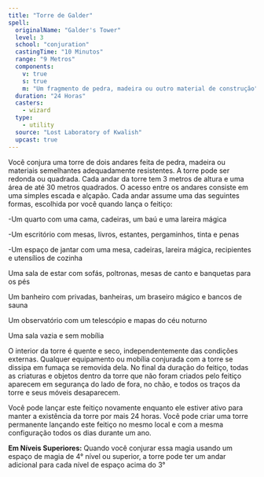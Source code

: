 ```yaml
---
title: "Torre de Galder"
spell:
  originalName: "Galder's Tower"
  level: 3
  school: "conjuration"
  castingTime: "10 Minutos"
  range: "9 Metros"
  components:
    v: true
    s: true
    m: "Um fragmento de pedra, madeira ou outro material de construção"
  duration: "24 Horas"
  casters:
    - wizard
  type:
    - utility
  source: "Lost Laboratory of Kwalish"
  upcast: true
---
```


Você conjura uma torre de dois andares feita de pedra, madeira ou materiais semelhantes adequadamente resistentes. A torre pode ser redonda ou quadrada. Cada andar da torre tem 3 metros de altura e uma área de até 30 metros quadrados. O acesso entre os andares consiste em uma simples escada e alçapão. Cada andar assume uma das seguintes formas, escolhida por você quando lança o feitiço:

-Um quarto com uma cama, cadeiras, um baú e uma lareira mágica

-Um escritório com mesas, livros, estantes, pergaminhos, tinta e penas

-Um espaço de jantar com uma mesa, cadeiras, lareira mágica, recipientes e utensílios de cozinha

Uma sala de estar com sofás, poltronas, mesas de canto e banquetas para os pés

Um banheiro com privadas, banheiras, um braseiro mágico e bancos de sauna

Um observatório com um telescópio e mapas do céu noturno

Uma sala vazia e sem mobília

O interior da torre é quente e seco, independentemente das condições externas. Qualquer equipamento ou mobília conjurada com a torre se dissipa em fumaça se removida dela. No final da duração do feitiço, todas as criaturas e objetos dentro da torre que não foram criados pelo feitiço aparecem em segurança do lado de fora, no chão, e todos os traços da torre e seus móveis desaparecem.

Você pode lançar este feitiço novamente enquanto ele estiver ativo para manter a existência da torre por mais 24 horas. Você pode criar uma torre permanente lançando este feitiço no mesmo local e com a mesma configuração todos os dias durante um ano.

**Em Níveis Superiores:** Quando você conjurar essa magia usando um espaço de magia de 4° nível ou superior, a torre pode ter um andar adicional para cada nível de espaço acima do 3°
